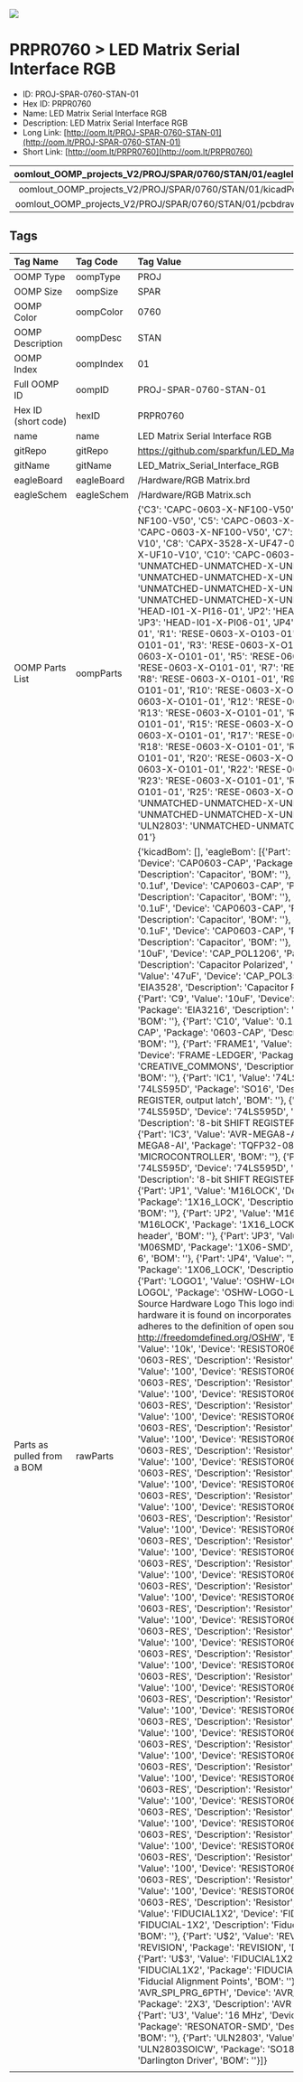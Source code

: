 


  
![][im]
# PRPR0760 > LED Matrix Serial Interface RGB

- ID: PROJ-SPAR-0760-STAN-01
- Hex ID: PRPR0760
- Name: LED Matrix Serial Interface RGB
- Description: LED Matrix Serial Interface RGB
- Long Link: [http://oom.lt/PROJ-SPAR-0760-STAN-01](http://oom.lt/PROJ-SPAR-0760-STAN-01)
- Short Link: [http://oom.lt/PRPR0760](http://oom.lt/PRPR0760)
  

|oomlout_OOMP_projects_V2/PROJ/SPAR/0760/STAN/01/eagleImage.png|oomlout_OOMP_projects_V2/PROJ/SPAR/0760/STAN/01/eagleSchemImage.png|oomlout_OOMP_projects_V2/PROJ/SPAR/0760/STAN/01/kicadPcb3dFront.png|oomlout_OOMP_projects_V2/PROJ/SPAR/0760/STAN/01/kicadPcb3dBack.png|
| :---: | :---: | :---: | :---: |
|oomlout_OOMP_projects_V2/PROJ/SPAR/0760/STAN/01/kicadPcb3d.png|oomlout_OOMP_projects_V2/PROJ/SPAR/0760/STAN/01/bomBack.png|oomlout_OOMP_projects_V2/PROJ/SPAR/0760/STAN/01/bomFront.png|oomlout_OOMP_projects_V2/PROJ/SPAR/0760/STAN/01/pcbdraw.svg|
|oomlout_OOMP_projects_V2/PROJ/SPAR/0760/STAN/01/pcbdrawBack.svg||||

## Tags
  

|Tag Name|Tag Code|Tag Value|
| :--- | :--- | :--- |
|OOMP Type|oompType|PROJ|
|OOMP Size|oompSize|SPAR|
|OOMP Color|oompColor|0760|
|OOMP Description|oompDesc|STAN|
|OOMP Index|oompIndex|01|
|Full OOMP ID|oompID|PROJ-SPAR-0760-STAN-01|
|Hex ID (short code)|hexID|PRPR0760|
|name|name|LED Matrix Serial Interface RGB|
|gitRepo|gitRepo|https://github.com/sparkfun/LED_Matrix_Serial_Interface_RGB|
|gitName|gitName|LED_Matrix_Serial_Interface_RGB|
|eagleBoard|eagleBoard|/Hardware/RGB Matrix.brd|
|eagleSchem|eagleSchem|/Hardware/RGB Matrix.sch|
|OOMP Parts List|oompParts|{'C3': 'CAPC-0603-X-NF100-V50', 'C4': 'CAPC-0603-X-NF100-V50', 'C5': 'CAPC-0603-X-NF100-V50', 'C6': 'CAPC-0603-X-NF100-V50', 'C7': 'CAPT-3216-X-UF10-V10', 'C8': 'CAPX-3528-X-UF47-01', 'C9': 'CAPT-3216-X-UF10-V10', 'C10': 'CAPC-0603-X-NF100-V50', 'IC1': 'UNMATCHED-UNMATCHED-X-UNMATCHED-01', 'IC2': 'UNMATCHED-UNMATCHED-X-UNMATCHED-01', 'IC3': 'UNMATCHED-UNMATCHED-X-UNMATCHED-01', 'IC4': 'UNMATCHED-UNMATCHED-X-UNMATCHED-01', 'JP1': 'HEAD-I01-X-PI16-01', 'JP2': 'HEAD-I01-X-PI16-01', 'JP3': 'HEAD-I01-X-PI06-01', 'JP4': 'HEAD-I01-X-PI06-01', 'R1': 'RESE-0603-X-O103-01', 'R2': 'RESE-0603-X-O101-01', 'R3': 'RESE-0603-X-O101-01', 'R4': 'RESE-0603-X-O101-01', 'R5': 'RESE-0603-X-O101-01', 'R6': 'RESE-0603-X-O101-01', 'R7': 'RESE-0603-X-O101-01', 'R8': 'RESE-0603-X-O101-01', 'R9': 'RESE-0603-X-O101-01', 'R10': 'RESE-0603-X-O101-01', 'R11': 'RESE-0603-X-O101-01', 'R12': 'RESE-0603-X-O101-01', 'R13': 'RESE-0603-X-O101-01', 'R14': 'RESE-0603-X-O101-01', 'R15': 'RESE-0603-X-O101-01', 'R16': 'RESE-0603-X-O101-01', 'R17': 'RESE-0603-X-O101-01', 'R18': 'RESE-0603-X-O101-01', 'R19': 'RESE-0603-X-O101-01', 'R20': 'RESE-0603-X-O101-01', 'R21': 'RESE-0603-X-O101-01', 'R22': 'RESE-0603-X-O101-01', 'R23': 'RESE-0603-X-O101-01', 'R24': 'RESE-0603-X-O101-01', 'R25': 'RESE-0603-X-O101-01', 'U2': 'UNMATCHED-UNMATCHED-X-UNMATCHED-01', 'U3': 'UNMATCHED-UNMATCHED-X-UNMATCHED-01', 'ULN2803': 'UNMATCHED-UNMATCHED-X-UNMATCHED-01'}|
|Parts as pulled from a BOM|rawParts|{'kicadBom': [], 'eagleBom': [{'Part': 'C3', 'Value': '0.1uf', 'Device': 'CAP0603-CAP', 'Package': '0603-CAP', 'Description': 'Capacitor', 'BOM': ''}, {'Part': 'C4', 'Value': '0.1uf', 'Device': 'CAP0603-CAP', 'Package': '0603-CAP', 'Description': 'Capacitor', 'BOM': ''}, {'Part': 'C5', 'Value': '0.1uF', 'Device': 'CAP0603-CAP', 'Package': '0603-CAP', 'Description': 'Capacitor', 'BOM': ''}, {'Part': 'C6', 'Value': '0.1uF', 'Device': 'CAP0603-CAP', 'Package': '0603-CAP', 'Description': 'Capacitor', 'BOM': ''}, {'Part': 'C7', 'Value': '10uF', 'Device': 'CAP_POL1206', 'Package': 'EIA3216', 'Description': 'Capacitor Polarized', 'BOM': ''}, {'Part': 'C8', 'Value': '47uF', 'Device': 'CAP_POL3528', 'Package': 'EIA3528', 'Description': 'Capacitor Polarized', 'BOM': ''}, {'Part': 'C9', 'Value': '10uF', 'Device': 'CAP_POL1206', 'Package': 'EIA3216', 'Description': 'Capacitor Polarized', 'BOM': ''}, {'Part': 'C10', 'Value': '0.1uF', 'Device': 'CAP0603-CAP', 'Package': '0603-CAP', 'Description': 'Capacitor', 'BOM': ''}, {'Part': 'FRAME1', 'Value': 'FRAME-LEDGER', 'Device': 'FRAME-LEDGER', 'Package': 'CREATIVE_COMMONS', 'Description': 'Schematic Frame', 'BOM': ''}, {'Part': 'IC1', 'Value': '74LS595D', 'Device': '74LS595D', 'Package': 'SO16', 'Description': '8-bit SHIFT REGISTER, output latch', 'BOM': ''}, {'Part': 'IC2', 'Value': '74LS595D', 'Device': '74LS595D', 'Package': 'SO16', 'Description': '8-bit SHIFT REGISTER, output latch', 'BOM': ''}, {'Part': 'IC3', 'Value': 'AVR-MEGA8-AI', 'Device': 'AVR-MEGA8-AI', 'Package': 'TQFP32-08', 'Description': 'MICROCONTROLLER', 'BOM': ''}, {'Part': 'IC4', 'Value': '74LS595D', 'Device': '74LS595D', 'Package': 'SO16', 'Description': '8-bit SHIFT REGISTER, output latch', 'BOM': ''}, {'Part': 'JP1', 'Value': 'M16LOCK', 'Device': 'M16LOCK', 'Package': '1X16_LOCK', 'Description': '1x16 .1 header', 'BOM': ''}, {'Part': 'JP2', 'Value': 'M16LOCK', 'Device': 'M16LOCK', 'Package': '1X16_LOCK', 'Description': '1x16 .1 header', 'BOM': ''}, {'Part': 'JP3', 'Value': '', 'Device': 'M06SMD', 'Package': '1X06-SMD', 'Description': 'Header 6', 'BOM': ''}, {'Part': 'JP4', 'Value': '', 'Device': 'M06LOCK', 'Package': '1X06_LOCK', 'Description': 'Header 6', 'BOM': ''}, {'Part': 'LOGO1', 'Value': 'OSHW-LOGOL', 'Device': 'OSHW-LOGOL', 'Package': 'OSHW-LOGO-L', 'Description': 'Open Source Hardware Logo This logo indicates the piece of hardware it is found on incorporates a OSHW license and/or adheres to the definition of open source hardware found here: http://freedomdefined.org/OSHW', 'BOM': ''}, {'Part': 'R1', 'Value': '10k', 'Device': 'RESISTOR0603-RES', 'Package': '0603-RES', 'Description': 'Resistor', 'BOM': ''}, {'Part': 'R2', 'Value': '100', 'Device': 'RESISTOR0603-RES', 'Package': '0603-RES', 'Description': 'Resistor', 'BOM': ''}, {'Part': 'R3', 'Value': '100', 'Device': 'RESISTOR0603-RES', 'Package': '0603-RES', 'Description': 'Resistor', 'BOM': ''}, {'Part': 'R4', 'Value': '100', 'Device': 'RESISTOR0603-RES', 'Package': '0603-RES', 'Description': 'Resistor', 'BOM': ''}, {'Part': 'R5', 'Value': '100', 'Device': 'RESISTOR0603-RES', 'Package': '0603-RES', 'Description': 'Resistor', 'BOM': ''}, {'Part': 'R6', 'Value': '100', 'Device': 'RESISTOR0603-RES', 'Package': '0603-RES', 'Description': 'Resistor', 'BOM': ''}, {'Part': 'R7', 'Value': '100', 'Device': 'RESISTOR0603-RES', 'Package': '0603-RES', 'Description': 'Resistor', 'BOM': ''}, {'Part': 'R8', 'Value': '100', 'Device': 'RESISTOR0603-RES', 'Package': '0603-RES', 'Description': 'Resistor', 'BOM': ''}, {'Part': 'R9', 'Value': '100', 'Device': 'RESISTOR0603-RES', 'Package': '0603-RES', 'Description': 'Resistor', 'BOM': ''}, {'Part': 'R10', 'Value': '100', 'Device': 'RESISTOR0603-RES', 'Package': '0603-RES', 'Description': 'Resistor', 'BOM': ''}, {'Part': 'R11', 'Value': '100', 'Device': 'RESISTOR0603-RES', 'Package': '0603-RES', 'Description': 'Resistor', 'BOM': ''}, {'Part': 'R12', 'Value': '100', 'Device': 'RESISTOR0603-RES', 'Package': '0603-RES', 'Description': 'Resistor', 'BOM': ''}, {'Part': 'R13', 'Value': '100', 'Device': 'RESISTOR0603-RES', 'Package': '0603-RES', 'Description': 'Resistor', 'BOM': ''}, {'Part': 'R14', 'Value': '100', 'Device': 'RESISTOR0603-RES', 'Package': '0603-RES', 'Description': 'Resistor', 'BOM': ''}, {'Part': 'R15', 'Value': '100', 'Device': 'RESISTOR0603-RES', 'Package': '0603-RES', 'Description': 'Resistor', 'BOM': ''}, {'Part': 'R16', 'Value': '100', 'Device': 'RESISTOR0603-RES', 'Package': '0603-RES', 'Description': 'Resistor', 'BOM': ''}, {'Part': 'R17', 'Value': '100', 'Device': 'RESISTOR0603-RES', 'Package': '0603-RES', 'Description': 'Resistor', 'BOM': ''}, {'Part': 'R18', 'Value': '100', 'Device': 'RESISTOR0603-RES', 'Package': '0603-RES', 'Description': 'Resistor', 'BOM': ''}, {'Part': 'R19', 'Value': '100', 'Device': 'RESISTOR0603-RES', 'Package': '0603-RES', 'Description': 'Resistor', 'BOM': ''}, {'Part': 'R20', 'Value': '100', 'Device': 'RESISTOR0603-RES', 'Package': '0603-RES', 'Description': 'Resistor', 'BOM': ''}, {'Part': 'R21', 'Value': '100', 'Device': 'RESISTOR0603-RES', 'Package': '0603-RES', 'Description': 'Resistor', 'BOM': ''}, {'Part': 'R22', 'Value': '100', 'Device': 'RESISTOR0603-RES', 'Package': '0603-RES', 'Description': 'Resistor', 'BOM': ''}, {'Part': 'R23', 'Value': '100', 'Device': 'RESISTOR0603-RES', 'Package': '0603-RES', 'Description': 'Resistor', 'BOM': ''}, {'Part': 'R24', 'Value': '100', 'Device': 'RESISTOR0603-RES', 'Package': '0603-RES', 'Description': 'Resistor', 'BOM': ''}, {'Part': 'R25', 'Value': '100', 'Device': 'RESISTOR0603-RES', 'Package': '0603-RES', 'Description': 'Resistor', 'BOM': ''}, {'Part': 'U$1', 'Value': 'FIDUCIAL1X2', 'Device': 'FIDUCIAL1X2', 'Package': 'FIDUCIAL-1X2', 'Description': 'Fiducial Alignment Points', 'BOM': ''}, {'Part': 'U$2', 'Value': 'REVISION', 'Device': 'REVISION', 'Package': 'REVISION', 'Description': '', 'BOM': ''}, {'Part': 'U$3', 'Value': 'FIDUCIAL1X2', 'Device': 'FIDUCIAL1X2', 'Package': 'FIDUCIAL-1X2', 'Description': 'Fiducial Alignment Points', 'BOM': ''}, {'Part': 'U2', 'Value': 'AVR_SPI_PRG_6PTH', 'Device': 'AVR_SPI_PRG_6PTH', 'Package': '2X3', 'Description': 'AVR ISP 6 Pin', 'BOM': ''}, {'Part': 'U3', 'Value': '16 MHz', 'Device': 'RESONATORSMD', 'Package': 'RESONATOR-SMD', 'Description': 'Resonator', 'BOM': ''}, {'Part': 'ULN2803', 'Value': '', 'Device': 'ULN2803SOICW', 'Package': 'SO18L', 'Description': 'Darlington Driver', 'BOM': ''}]}|
||||



[im]: PROJ/SPAR/0760/STAN/01/kicadPcb3d_450.png
